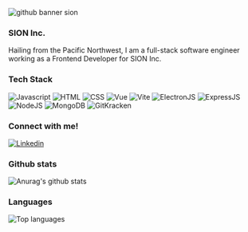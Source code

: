![github banner sion](https://user-images.githubusercontent.com/113143648/191879156-e0459fb6-e75d-440f-a54b-06b8b09d809b.png)

### SION Inc.

<p>
  Hailing from the Pacific Northwest, I am a full-stack software engineer working as a Frontend Developer for SION Inc.
</p>

### Tech Stack
<p>
  <img alt="Javascript" src="https://img.shields.io/badge/JavaScript-F7DF1E?logo=JavaScript&logoColor=black&style=for-the-badge" />
  <img alt="HTML" src="https://img.shields.io/badge/HTML-E34F26?logo=html5&logoColor=white&style=for-the-badge" />
  <img alt="CSS" src="https://img.shields.io/badge/CSS-1572B6?logo=css3&logoColor=white&style=for-the-badge" />
  <img alt="Vue" src="https://img.shields.io/badge/Vue-4FC08D?logo=Vue.js&logoColor=black&style=for-the-badge" />
  <img alt="Vite" src="https://img.shields.io/badge/Vite-646CFF?logo=Vite&logoColor=black&style=for-the-badge" />
  <img alt="ElectronJS" src="https://img.shields.io/badge/Electron-47848F?logo=Electron&logoColor=white&style=for-the-badge" />
  <img alt="ExpressJS" src="https://img.shields.io/badge/Express-000000?logo=Express&logoColor=white&style=for-the-badge" />
  <img alt="NodeJS" src="https://img.shields.io/badge/NodeJS-088A51?logo=Node.js&logoColor=white&style=for-the-badge" />
  <img alt="MongoDB" src="https://img.shields.io/badge/MongoDB-47A248?logo=mongodb&logoColor=white&style=for-the-badge" />
  <img alt="GitKracken" src="https://img.shields.io/badge/GitKraken-179287?logo=GitKraken&logoColor=white&style=for-the-badge" />
  
  
 </p>
 
### Connect with me!

<p>
  <a href="https://www.linkedin.com/in/camcchristensen/">
    <img alt="Linkedin" src="https://img.shields.io/badge/linkedin-0077B5?logo=linkedin&logoColor=white&style=for-the-badge" />
  </a>
</p>

### Github stats

![Anurag's github stats](https://github-readme-stats.vercel.app/api?username=sioncam&count_private=true&show_icons=true&theme=tokyonight)

### Languages

![Top languages](https://github-readme-stats.vercel.app/api/top-langs/?username=sioncam&theme=tokyonight)
